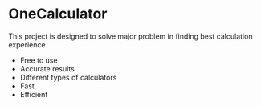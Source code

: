# OneCalculator

This project is designed to solve major problem in finding best calculation experience 

- Free to use
- Accurate results 
- Different types of calculators 
- Fast 
- Efficient 